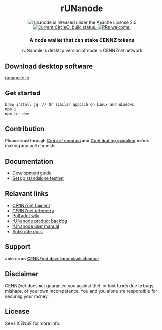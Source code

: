 <h1 align="center">
  rUNanode
</h1>
<p align="center">
  <a href="https://github.com/cennznet/runanode/blob/master/LICENSE">
    <img src="https://img.shields.io/badge/license-Apache%202-blue" alt="runanode is released under the Apache License 2.0" />
  </a>
  <a href="https://circleci.com/gh/cennznet/runanode">
    <img src="https://circleci.com/gh/cennznet/runanode.svg?style=shield" alt="Current CircleCI build status." />
  </a>
  <a href="https://gatsbyjs.org/contributing/how-to-contribute/">
    <img src="https://img.shields.io/badge/PRs-welcome-brightgreen.svg" alt="PRs welcome!" />
  </a>
</p>

<h3 align="center">
  A node wallet that can stake CENNZ tokens
</h3>
<p align="center">
  rUNanode is desktop version of node in CENNZnet network
</p>

## Download desktop software

[runanode.io][runanode.io]

## Get started

```bash
brew install jq  // Or similar appoach on Linux and Windows
npm i
npm run dev
```

## Contribution

Please read through [Code of conduct][code_of_conduct] and [Contributing guideline][contributing] before making any pull requests

## Documentation

- [Development guide][dev_guide]
- [Set up standalone testnet][standalone_testnet]

## Relavant links

- [CENNZnet faucent][cennznet_faucent]
- [CENNZnet telemetry][cennznet_telemetry]
- [Polkadot wiki][polkadot_wiki]
- [rUNanode product backlog][product_backlog]
- [rUNanode user manual][user_manual]
- [Substrate docs][substrate_docs]

## Support

Join us on [CENNZnet developer slack channel][cennznet_dev_slack]

## Disclaimer

CENNZnet does not guarantee you against theft or lost funds due to bugs, mishaps,
or your own incompetence. You and you alone are responsible for securing your
money.

## License

See LICENSE for more info.

[cennznet_dev_slack]: https://join.slack.com/t/centralitydev/shared_invite/enQtNjk5NjE1MDI5NjgzLWJlOTM2NjMxNTMyZDY0OGM0MjY2YjQ1YjJkNTk2ZTIzNTFmYmM3OTIwZWE3NzNhMzE4Mjg4MmY1YzBiZDk0ZDE
[cennznet_faucent]: https://centralitydev.atlassian.net/wiki/spaces/WHAT/pages/751405035/CENNZnet+Faucet
[cennznet_telemetry]: http://cennznet-telemetry.centrality.me/#/Rimu%20CENNZnet%200.9.20
[code_of_conduct]: CODE_OF_CONDUCT.md
[contributing]: CONTRIBUTING.md
[dev_guide]: docs/DEVELOPMENT_GUIDE.md
[standalone_testnet]: docs/STANDALONE_TESTNET.md
[polkadot_wiki]: https://wiki.polkadot.network/en/latest/
[product_backlog]: https://centralitydev.atlassian.net/jira/software/projects/NODE/boards/109/backlog
[runanode.io]: https://runanode.io
[user_manual]: http://help.runanode.io/support/solutions
[substrate_docs]: https://github.com/paritytech/substrate#substrate
